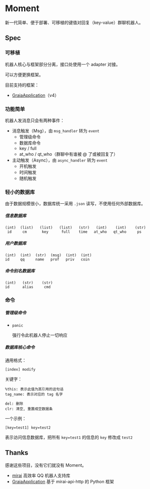 # Moment

新一代简单、便于部署、可移植的键值对回复（key-value）群聊机器人。



## Spec

### 可移植

机器人核心与框架部分分离，接口处使用一个 adapter 对接。

可以方便更换框架。

目前支持的框架：

- [GraiaApplication](https://github.com/GraiaProject/Application)（v4）

### 功能简单

机器人发消息只会有两种事件：

- 消息触发（Msg），由 `msg_handler` 转为 `event`
  - 管理级命令
  - 数据库命令
  - key / full
  - at_who / qt_who（群聊中有谁被 @ 了或被回复了）
- 主动触发（Async），由 `async_handler` 转为 `event`
  - 开机触发
  - 时间触发
  - 随机触发

### 轻小的数据库

由于数据规模很小，数据库统一采用 `.json` 读写，不使用任何外部数据库。

##### 信息数据库

```
(int)  (list)   (list)   (list)   (str)   (int)    (int)    (str)
 id     cm    	 key      full    time   at_who   qt_who     ps
```

##### 用户数据库

```
(int)  (int)  (str)  (msg)  (int)  (int)
id     qq     name   prof   priv   coin
```

##### 命令别名数据库

```
(int)	(str)	 (str)
id		alias	  cmd
```

### 命令

##### 管理级命令

- `panic`

  强行令此机器人停止一切响应


##### 数据库核心命令

通用格式：

```
[index] modify
```

关键字：

```
%this: 表示此值为其引用的这句话
tag_name: 表示对应的 tag 名字

del: 删除
clr: 清空, 重置成空数据条
```

一个示例：

```
[key=test1] key=test2
```

表示访问信息数据库，把所有 `key=test1` 的信息的 `key` 修改成 `test2`

## Thanks

感谢这些项目，没有它们就没有 Moment。

- [mirai](https://github.com/mamoe/mirai) 高效率 QQ 机器人支持库
- [GraiaApplication](https://github.com/GraiaProject/Application)  基于 mirai-api-http 的 Python 框架